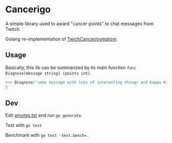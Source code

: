 # Cancerigo

A simple library used to award "cancer points" to chat messages from Twitch.

Golang re-implementation of [TwichCancer/symptom](https://github.com/Benzhaomin/twitchcancer/tree/master/twitchcancer/symptom).

## Usage

Basically, this lib can be summarized by its main function `func Diagnose(message string) (points int)`.

```go
>>> Diagnose("some message with lots of interesting things and Kappa Kappa emotes")
5
```

## Dev

Edit [emotes.txt](emotes.txt) and run `go generate`.

Test with `go test`

Benchmark with `go test -test.bench=.`
